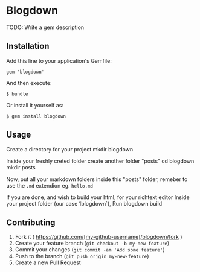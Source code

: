 # Blogdown

TODO: Write a gem description

## Installation

Add this line to your application's Gemfile:

    gem 'blogdown'

And then execute:

    $ bundle

Or install it yourself as:

    $ gem install blogdown

## Usage

Create a directory for your project
    mkdir blogdown

Inside your freshly creted folder create another folder "posts"
    cd blogdown
    mkdir posts

Now, put all your markdown folders inside this "posts" folder, remeber to use the `.md` extendion
eg. `hello.md`

If you are done, and wish to build your html, for your richtext editor
Inside your project folder (our case 1blogdown`), Run
    blogdown build

## Contributing

1. Fork it ( https://github.com/[my-github-username]/blogdown/fork )
2. Create your feature branch (`git checkout -b my-new-feature`)
3. Commit your changes (`git commit -am 'Add some feature'`)
4. Push to the branch (`git push origin my-new-feature`)
5. Create a new Pull Request
